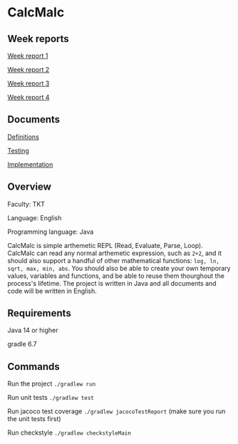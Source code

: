 # CalcMalc

## Week reports
[Week report 1](https://github.com/nnecklace/calc-malc/blob/main/docs/reports/week-1.md)

[Week report 2](https://github.com/nnecklace/calc-malc/blob/main/docs/reports/week-2.md)

[Week report 3](https://github.com/nnecklace/calc-malc/blob/main/docs/reports/week-3.md)

[Week report 4](https://github.com/nnecklace/calc-malc/blob/main/docs/reports/week-4.md)

## Documents

[Definitions](https://github.com/nnecklace/calc-malc/blob/main/docs/definitions.md)

[Testing](https://github.com/nnecklace/calc-malc/blob/main/docs/testing.md)

[Implementation](https://github.com/nnecklace/calc-malc/blob/main/docs/implementation.md)

## Overview 

Faculty: TKT

Language: English

Programming language: Java

CalcMalc is simple arthemetic REPL (Read, Evaluate, Parse, Loop). CalcMalc can read any normal arthemetic expression, such as `2+2`, and it should also support a handful of other mathematical functions: `log, ln, sqrt, max, min, abs`. You should also be able to create your own temporary values, variables and functions, and be able to reuse them thourghout the process's lifetime. The project is written in Java and all documents and code will be written in English.

## Requirements

Java 14 or higher

gradle 6.7

## Commands

Run the project `./gradlew run`

Run unit tests `./gradlew test`

Run jacoco test coverage `./gradlew jacocoTestReport` (make sure you run the unit tests first)

Run checkstyle `./gradlew checkstyleMain`

